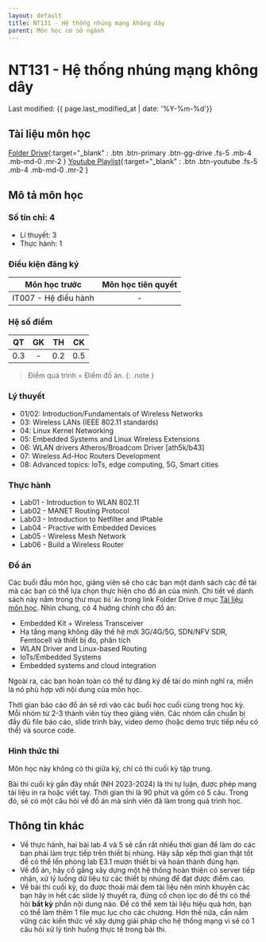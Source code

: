 ```yaml
---
layout: default
title: NT131 - Hệ thống nhúng mạng không dây
parent: Môn học cơ sở ngành
---
```

# NT131 - Hệ thống nhúng mạng không dây

Last modified: {{ page.last_modified_at | date: '%Y-%m-%d'}}
	

## Tài liệu môn học

[Folder Drive](https://drive.google.com/drive/folders/1pmyIsFiAJrztIQZ4VHre97fdtYoQKSqE?usp=sharing){:target="_blank" : .btn .btn-primary .btn-gg-drive .fs-5 .mb-4 .mb-md-0 .mr-2 }
[Youtube Playlist](https://youtube.com/playlist?list=PLzGbLqPJwYz3W7P58VEJgwHTRU2NFgrqE&si=Q1KjMpQdW6GLEOdh){:target="_blank" : .btn .btn-youtube .fs-5 .mb-4 .mb-md-0 .mr-2 }

## Mô tả môn học

### Số tín chỉ: 4
- Lí thuyết: 3
- Thực hành: 1

### Điều kiện đăng ký

| Môn học trước| Môn học tiên quyết  |
|------|-----|
| <center>IT007 - Hệ điều hành</center>| <center>-</center>|

### Hệ số điểm

| QT   | GK  | TH  | CK  |
|------|-----|-----|-----|
| <center> 0.3 </center>| <center> - </center>| <center>0.2</center> | <center>0.5</center> |

> Điểm quá trình = Điểm đồ án.
{: .note }

### Lý thuyết

- 01/02: Introduction/Fundamentals of Wireless Networks
- 03: Wireless LANs (IEEE 802.11 standards)
- 04: Linux Kernel Networking
- 05: Embedded Systems and Linux Wireless Extensions
- 06: WLAN drivers Atheros/Broadcom Driver [ath5k/b43]
- 07: Wireless Ad-Hoc Routers Development
- 08: Advanced topics: IoTs, edge computing, 5G, Smart cities

### Thực hành

- Lab01 - Introduction to WLAN 802.11
- Lab02 - MANET Routing Protocol
- Lab03 - Introduction to Netfilter and IPtable
- Lab04 - Practive with Embedded Devices
- Lab05 - Wireless Mesh Network
- Lab06 - Build a Wireless Router

### Đồ án

Các buổi đầu môn học, giảng viên sẽ cho các bạn một danh sách các đề tài mà các bạn có thể lựa chọn thực hiện cho đồ án của mình. Chi tiết về danh sách này nằm trong thư mục `Đồ Án` trong link Folder Drive ở mục [Tài liệu môn học](#tài-liệu-môn-học). Nhìn chung, có 4 hướng chính cho đồ án:

- Embedded Kit + Wireless Transceiver
- Hạ tầng mạng không dây thế hệ mới 3G/4G/5G, SDN/NFV SDR, Femtocell và
thiết bị đo, phân tích
- WLAN Driver and Linux-based Routing
- IoTs/Embedded Systems
- Embedded systems and cloud integration

Ngoài ra, các bạn hoàn toàn có thể tự đăng ký đề tài do mình nghĩ ra, miễn là nó phù hợp với nội dung của môn học.

Thời gian báo cáo đồ án sẽ rơi vào các buổi học cuối cùng trong học kỳ. Mỗi nhóm từ 2-3 thành viên tùy theo giảng viên. Các nhóm cần chuẩn bị đầy đủ file báo cáo, slide trình bày, video demo (hoặc demo trực tiếp nếu có thể) và source code.

### Hình thức thi

Môn học này không có thi giữa kỳ, chỉ có thi cuối kỳ tập trung.

Bài thi cuối kỳ gần đây nhất (NH 2023-2024) là thi tự luận, được phép mang tài liệu in ra hoặc viết tay. Thời gian thi là 90 phút và gồm có 5 câu. Trong đó, sẽ có một câu hỏi về đồ án mà sinh viên đã làm trong quá trình học.

## Thông tin khác

- Về thực hành, hai bài lab 4 và 5 sẽ cần rất nhiều thời gian để làm do các bạn phải làm trực tiếp trên thiết bị nhúng. Hãy sắp xếp thời gian thật tốt để có thể lền phòng lab E3.1 mượn thiết bị và hoàn thành đúng hạn.
- Về đồ án, hãy cố gắng xây dựng một hệ thống hoàn thiện có server tiếp nhận, xử lý luồng dữ liệu từ các thiết bị nhúng để đạt được điểm cao.
- Về bài thi cuối kỳ, do được thoải mái đem tài liệu nên mình khuyên các bạn hãy in hết các slide lý thuyết ra, đừng cố chọn lọc do đề thi có thể hỏi **bất kỳ** phần nội dung nào. Để có thể xem tài liệu hiệu quả hơn, bạn có thể làm thêm 1 file mục lục cho các chương. Hơn thế nữa, cần nắm vững các kiến thức về xây dựng giải pháp cho hệ thống mạng vì sẽ có 1 câu hỏi xử lý tình huống thực tế trong bài thi.
